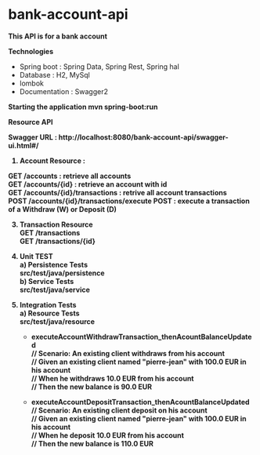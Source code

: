 # bank-account-api
<b> This API is for a bank account </b>

<b> Technologies </b>
- Spring boot : Spring Data, Spring Rest, Spring hal  
- Database : H2, MySql
- lombok
- Documentation : Swagger2  

<b>Starting the application <b>
   mvn spring-boot:run
  
   
<b>Resource API </b>

Swagger URL : http://localhost:8080/bank-account-api/swagger-ui.html#/

1) Account Resource :

GET /accounts	: retrieve all accounts    
GET /accounts/{id}	: retrieve an account with id   
GET /accounts/{id}/transactions	: retrive all account transactions   
POST /accounts/{id}/transactions/execute	POST : execute a transaction of a Withdraw (W) or Deposit (D)  

3) Transaction Resource  
GET /transactions  
GET /transactions/{id}    	

1) Unit TEST  
a) Persistence Tests  
  src/test/java/persistence  
  b) Service Tests  
  src/test/java/service  
2) Integration Tests  
a) Resource Tests    
   src/test/java/resource  
    * executeAccountWithdrawTransaction_thenAcountBalanceUpdated  
       // Scenario: An existing client withdraws from his account  
	     // Given an existing client named "pierre-jean" with 100.0 EUR in his account  
	     // When he withdraws 10.0 EUR from his account  
	     // Then the new balance is 90.0 EUR  
   
    * executeAccountDepositTransaction_thenAcountBalanceUpdated  
       // Scenario: An existing client deposit on his account  
	     // Given an existing client named "pierre-jean" with 100.0 EUR in his account  
	     // When he deposit 10.0 EUR from his account  
	     // Then the new balance is 110.0 EUR  
    
